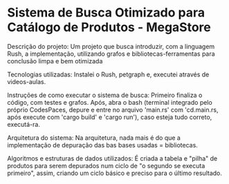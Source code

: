 # Sistema de Busca Otimizado para Catálogo de Produtos - MegaStore

Descrição do projeto: Um projeto que busca introduzir, com a linguagem Rush, a implementação, utilizando grafos e bibliotecas-ferramentas para conclusão limpa e bem otimizada

Tecnologias utilizadas: Instalei o Rush, petgraph e, executei através de videos-aulas.

Instruções de como executar o sistema de busca: Primeiro finaliza o código, com testes e grafos. Após, abra o bash (terminal integrado pelo próprio CodesPaces, depure e entre no arquivo 'main.rs' com 'cd.main.rs, após execute com 'cargo build' e 'cargo run'), caso esteja tudo correto, executá-ra.

Arquitetura do sistema: Na arquitetura, nada mais é do que a implementação de depuração das bas bases usadas = bibliotecas.

Algoritmos e estruturas de dados utilizados: É criada a tabela e "pilha" de produtos para serem depurados num ciclo de "o segundo se executa primeiro", assim, criando um ciclo básico e preciso para o último resultado.
